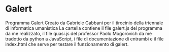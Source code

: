 # Galert

Programma Galert Creato da Gabriele Gabbani per il tirocinio della triennale di informatica umanistica
La cartella contiene il file galert.js del programma da me realizzato, il file quasi.js del professor Paolo Mogorovich da me tradotto da python a JavaScript, i file di documentazione di entrambi e il file index.html che serve per testare il funzionamento di galert.
